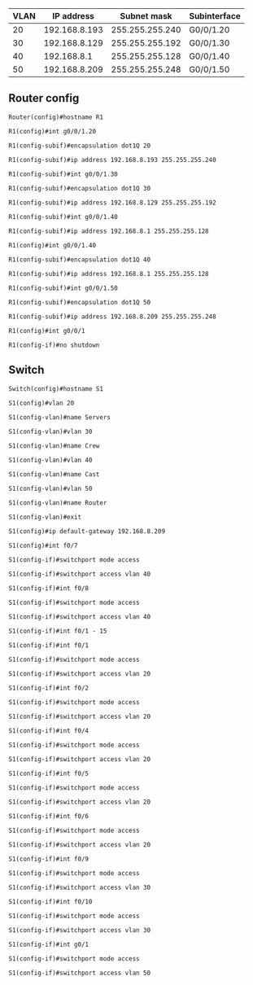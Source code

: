 
| VLAN | IP address    | Subnet mask     |  Subinterface   | 
| ---- | ------------- | --------------- | --- |
| 20   | 192.168.8.193 | 255.255.255.240 |   G0/0/1.20  |
| 30   | 192.168.8.129 | 255.255.255.192 |   G0/0/1.30  |
| 40   | 192.168.8.1   | 255.255.255.128 |   G0/0/1.40  |
| 50   | 192.168.8.209 | 255.255.255.248 |   G0/0/1.50  |


## Router config

```
Router(config)#hostname R1

R1(config)#int g0/0/1.20

R1(config-subif)#encapsulation dot1Q 20

R1(config-subif)#ip address 192.168.8.193 255.255.255.240

R1(config-subif)#int g0/0/1.30

R1(config-subif)#encapsulation dot1Q 30

R1(config-subif)#ip address 192.168.8.129 255.255.255.192

R1(config-subif)#int g0/0/1.40

R1(config-subif)#ip address 192.168.8.1 255.255.255.128

R1(config)#int g0/0/1.40

R1(config-subif)#encapsulation dot1Q 40

R1(config-subif)#ip address 192.168.8.1 255.255.255.128

R1(config-subif)#int g0/0/1.50

R1(config-subif)#encapsulation dot1Q 50

R1(config-subif)#ip address 192.168.8.209 255.255.255.248

R1(config)#int g0/0/1

R1(config-if)#no shutdown
```

## Switch

```
Switch(config)#hostname S1

S1(config)#vlan 20

S1(config-vlan)#name Servers

S1(config-vlan)#vlan 30

S1(config-vlan)#name Crew

S1(config-vlan)#vlan 40

S1(config-vlan)#name Cast

S1(config-vlan)#vlan 50

S1(config-vlan)#name Router

S1(config-vlan)#exit

S1(config)#ip default-gateway 192.168.8.209

```

```
S1(config)#int f0/7

S1(config-if)#switchport mode access

S1(config-if)#switchport access vlan 40

S1(config-if)#int f0/8

S1(config-if)#switchport mode access

S1(config-if)#switchport access vlan 40

S1(config-if)#int f0/1 - 15

S1(config-if)#int f0/1

S1(config-if)#switchport mode access

S1(config-if)#switchport access vlan 20

S1(config-if)#int f0/2

S1(config-if)#switchport mode access

S1(config-if)#switchport access vlan 20

S1(config-if)#int f0/4

S1(config-if)#switchport mode access

S1(config-if)#switchport access vlan 20

S1(config-if)#int f0/5

S1(config-if)#switchport mode access

S1(config-if)#switchport access vlan 20

S1(config-if)#int f0/6

S1(config-if)#switchport mode access

S1(config-if)#switchport access vlan 20

S1(config-if)#int f0/9

S1(config-if)#switchport mode access

S1(config-if)#switchport access vlan 30

S1(config-if)#int f0/10

S1(config-if)#switchport mode access

S1(config-if)#switchport access vlan 30

S1(config-if)#int g0/1

S1(config-if)#switchport mode access

S1(config-if)#switchport access vlan 50
```